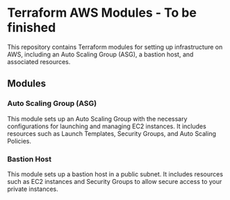 # Terraform AWS Modules - To be finished

This repository contains Terraform modules for setting up infrastructure on AWS, including an Auto Scaling Group (ASG), a bastion host, and associated resources.

## Modules

### Auto Scaling Group (ASG)

This module sets up an Auto Scaling Group with the necessary configurations for launching and managing EC2 instances. It includes resources such as Launch Templates, Security Groups, and Auto Scaling Policies.

### Bastion Host

This module sets up a bastion host in a public subnet. It includes resources such as EC2 instances and Security Groups to allow secure access to your private instances.
